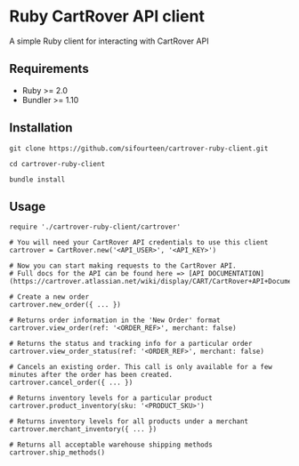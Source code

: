 # Ruby CartRover API client

A simple Ruby client for interacting with CartRover API

## Requirements
* Ruby >= 2.0
* Bundler >= 1.10


## Installation

`git clone https://github.com/sifourteen/cartrover-ruby-client.git` 

`cd cartrover-ruby-client`

`bundle install`

## Usage

```
require './cartrover-ruby-client/cartrover'

# You will need your CartRover API credentials to use this client
cartrover = CartRover.new('<API_USER>', '<API_KEY>')

# Now you can start making requests to the CartRover API.
# Full docs for the API can be found here => [API DOCUMENTATION](https://cartrover.atlassian.net/wiki/display/CART/CartRover+API+Documentation)

# Create a new order
cartrover.new_order({ ... })

# Returns order information in the 'New Order' format
cartrover.view_order(ref: '<ORDER_REF>', merchant: false)

# Returns the status and tracking info for a particular order
cartrover.view_order_status(ref: '<ORDER_REF>', merchant: false)

# Cancels an existing order. This call is only available for a few minutes after the order has been created.
cartrover.cancel_order({ ... })

# Returns inventory levels for a particular product
cartrover.product_inventory(sku: '<PRODUCT_SKU>')

# Returns inventory levels for all products under a merchant
cartrover.merchant_inventory({ ... })

# Returns all acceptable warehouse shipping methods
cartrover.ship_methods()
```